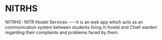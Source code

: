 # NITRHS
NITRHS- NITR Hostel Services ----it is an web app which acts as an communication system between students living in hostel and Chief warden regarding their complaints and problems faced by them.
